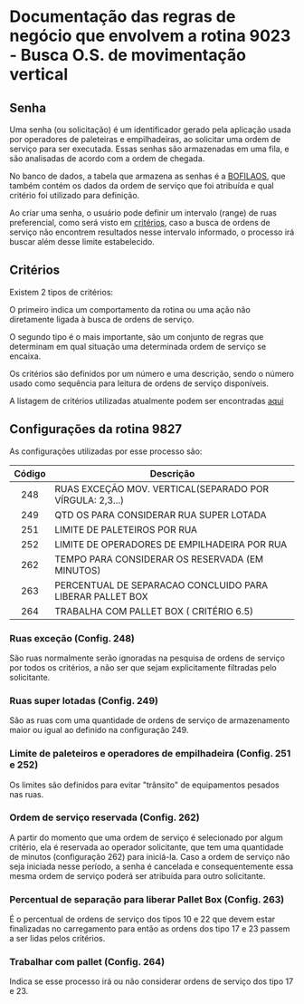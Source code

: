 # Documentação das regras de negócio que envolvem a rotina 9023 - Busca O.S. de movimentação vertical

<!-- ![Imagem](./imagem_readme.jpeg) -->

## Senha

Uma senha (ou solicitação) é um identificador gerado pela aplicação usada por operadores de paleteiras e empilhadeiras, ao solicitar uma ordem de serviço para ser executada. Essas senhas são armazenadas em uma fila, e são analisadas de acordo com a ordem de chegada.

No banco de dados, a tabela que armazena as senhas é a [BOFILAOS](./banco_dados.md#bofilaos), que também contém os dados da ordem de serviço que foi atribuída e qual critério foi utilizado para definição.

Ao criar uma senha, o usuário pode definir um intervalo (range) de ruas preferencial, como será visto em [critérios](./criterios.md), caso a busca de ordens de serviço não encontrem resultados nesse intervalo informado, o processo irá buscar além desse limite estabelecido.

## Critérios

Existem 2 tipos de critérios:

O primeiro indica um comportamento da rotina ou uma ação não diretamente ligada à busca de ordens de serviço.

O segundo tipo é o mais importante, são um conjunto de regras que determinam em qual situação uma determinada ordem de serviço se encaixa.

Os critérios são definidos por um número e uma descrição, sendo o número usado como sequência para leitura de ordens de serviço disponíveis.

A listagem de critérios utilizadas atualmente podem ser encontradas [aqui](./criterios.md)

## <a name="configuracoes"></a>Configurações da rotina 9827

As configurações utilizadas por esse processo são:

| Código | Descrição                                                 |
| :----: | --------------------------------------------------------- |
|  248   | RUAS EXCEÇÃO MOV. VERTICAL(SEPARADO POR VÍRGULA: 2,3...)  |
|  249   | QTD OS PARA CONSIDERAR RUA SUPER LOTADA                   |
|  251   | LIMITE DE PALETEIROS POR RUA                              |
|  252   | LIMITE DE OPERADORES DE EMPILHADEIRA POR RUA              |
|  262   | TEMPO PARA CONSIDERAR OS RESERVADA (EM MINUTOS)           |
|  263   | PERCENTUAL DE SEPARACAO CONCLUIDO PARA LIBERAR PALLET BOX |
|  264   | TRABALHA COM PALLET BOX ( CRITÉRIO 6.5)                   |

### <a name="config248"></a>Ruas exceção (Config. 248)

São ruas normalmente serão ignoradas na pesquisa de ordens de serviço por todos os critérios, a não ser que sejam explicitamente filtradas pelo solicitante.

### <a name="config249"></a>Ruas super lotadas (Config. 249)

São as ruas com uma quantidade de ordens de serviço de armazenamento maior ou igual ao definido na configuração 249.

### <a name="config251"></a>Limite de paleteiros e operadores de empilhadeira (Config. 251 e 252)

Os limites são definidos para evitar "trânsito" de equipamentos pesados nas ruas.

### <a name="config262"></a>Ordem de serviço reservada (Config. 262)

A partir do momento que uma ordem de serviço é selecionado por algum critério, ela é reservada ao operador solicitante, que tem uma quantidade de minutos (configuração 262) para iniciá-la. Caso a ordem de serviço não seja iniciada nesse período, a senha é cancelada e consequentemente essa mesma ordem de serviço poderá ser atribuída para outro solicitante.

### <a name="config263"></a>Percentual de separação para liberar Pallet Box (Config. 263)

É o percentual de ordens de serviço dos tipos 10 e 22 que devem estar finalizadas no carregamento para então as ordens dos tipo 17 e 23 passem a ser lidas pelos critérios.

### <a name="config264"></a>Trabalhar com pallet (Config. 264)

Indica se esse processo irá ou não considerar ordens de serviço dos tipo 17 e 23.
